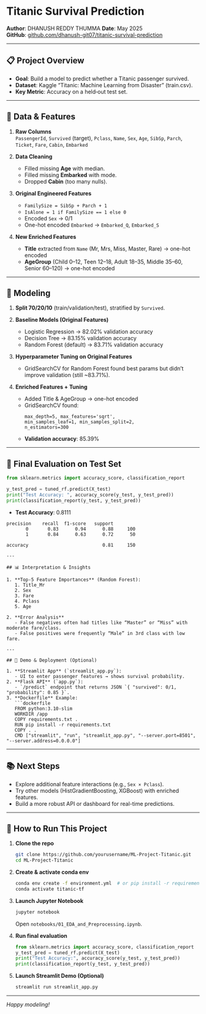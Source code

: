 # Titanic Survival Prediction

**Author**: DHANUSH REDDY THUMMA
**Date**: May 2025  
**GitHub**: [github.com/dhanush-git07/titanic-survival-prediction](https://github.com/dhanush-git07/titanic-survival-prediction)

---

## 📋 Project Overview

- **Goal**: Build a model to predict whether a Titanic passenger survived.  
- **Dataset**: Kaggle “Titanic: Machine Learning from Disaster” (train.csv).  
- **Key Metric**: Accuracy on a held‐out test set.

---

## 🧮 Data & Features

1. **Raw Columns**  
   `PassengerId`, `Survived` (target), `Pclass`, `Name`, `Sex`, `Age`, `SibSp`, `Parch`, `Ticket`, `Fare`, `Cabin`, `Embarked`

2. **Data Cleaning**  
   - Filled missing **Age** with median.  
   - Filled missing **Embarked** with mode.  
   - Dropped **Cabin** (too many nulls).

3. **Original Engineered Features**  
   - `FamilySize = SibSp + Parch + 1`  
   - `IsAlone = 1 if FamilySize == 1 else 0`  
   - Encoded `Sex` → 0/1  
   - One-hot encoded `Embarked` → `Embarked_Q`, `Embarked_S`

4. **New Enriched Features**  
   - **Title** extracted from `Name` (Mr, Mrs, Miss, Master, Rare) → one-hot encoded  
   - **AgeGroup** (Child 0–12, Teen 12–18, Adult 18–35, Middle 35–60, Senior 60–120) → one-hot encoded  

---

## 🤖 Modeling

1. **Split 70/20/10** (train/validation/test), stratified by `Survived`.  

2. **Baseline Models (Original Features)**  
   - Logistic Regression → 82.02% validation accuracy  
   - Decision Tree → 83.15% validation accuracy  
   - Random Forest (default) → 83.71% validation accuracy  

3. **Hyperparameter Tuning on Original Features**  
   - GridSearchCV for Random Forest found best params but didn’t improve validation (still ~83.71%).

4. **Enriched Features + Tuning**  
   - Added Title & AgeGroup → one-hot encoded  
   - GridSearchCV found:  
     ```
     max_depth=5, max_features='sqrt',
     min_samples_leaf=1, min_samples_split=2,
     n_estimators=300
     ```  
   - **Validation accuracy**: 85.39%

---

## 🏁 Final Evaluation on Test Set

```python
from sklearn.metrics import accuracy_score, classification_report

y_test_pred = tuned_rf.predict(X_test)
print("Test Accuracy: ", accuracy_score(y_test, y_test_pred))
print(classification_report(y_test, y_test_pred))
```
 
- **Test Accuracy**: 0.8111

```text
precision    recall  f1-score   support
       0       0.83      0.94      0.88     100  
       1       0.84      0.63      0.72      50

accuracy                           0.81     150

---

## 📊 Interpretation & Insights

1. **Top-5 Feature Importances** (Random Forest):  
   1. Title_Mr  
   2. Sex  
   3. Fare  
   4. Pclass  
   5. Age  

2. **Error Analysis**  
   - False negatives often had titles like “Master” or “Miss” with moderate fare/class.  
   - False positives were frequently “Male” in 3rd class with low fare.

---

## 🚀 Demo & Deployment (Optional)

1. **Streamlit App** (`streamlit_app.py`):  
   - UI to enter passenger features → shows survival probability.  
2. **Flask API** (`app.py`):  
   - `/predict` endpoint that returns JSON `{ "survived": 0/1, "probability": 0.85 }`.  
3. **Dockerfile** Example:  
   ```dockerfile
   FROM python:3.10-slim
   WORKDIR /app
   COPY requirements.txt .
   RUN pip install -r requirements.txt
   COPY . .
   CMD ["streamlit", "run", "streamlit_app.py", "--server.port=8501", "--server.address=0.0.0.0"]
   ```

---

## 📚 Next Steps

- Explore additional feature interactions (e.g., `Sex × Pclass`).  
- Try other models (HistGradientBoosting, XGBoost) with enriched features.  
- Build a more robust API or dashboard for real-time predictions.

---

## 📄 How to Run This Project

1. **Clone the repo**  
   ```bash
   git clone https://github.com/yourusername/ML-Project-Titanic.git
   cd ML-Project-Titanic
   ```

2. **Create & activate conda env**  
   ```bash
   conda env create -f environment.yml  # or pip install -r requirements.txt
   conda activate titanic-tf
   ```

3. **Launch Jupyter Notebook**  
   ```bash
   jupyter notebook
   ```  
   Open `notebooks/01_EDA_and_Preprocessing.ipynb`.

4. **Run final evaluation**  
   ```python
   from sklearn.metrics import accuracy_score, classification_report
   y_test_pred = tuned_rf.predict(X_test)
   print("Test Accuracy:", accuracy_score(y_test, y_test_pred))
   print(classification_report(y_test, y_test_pred))
   ```

5. **Launch Streamlit Demo (Optional)**  
   ```bash
   streamlit run streamlit_app.py
   ```

---

_Happy modeling!_
